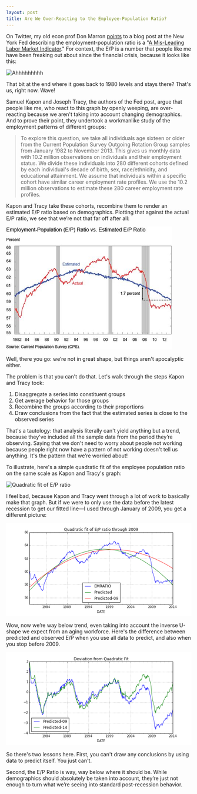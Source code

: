 ```yaml
---
layout: post
title: Are We Over-Reacting to the Employee-Population Ratio?
---
```


On Twitter, my old econ prof Don Marron [points][ogtweet] to a blog post
at the New York Fed describing the employment-population ratio is a "[A
Mis-Leading Labor Market Indicator][fedpost]." For context, the E/P is a
number that people like me have been freaking out about since the
financial crisis, because it looks like this:

![Ahhhhhhhhh][empopgraph]

That bit at the end where it goes back to 1980 levels and stays there?
That's us, right now. Wave!

Samuel Kapon and Joseph Tracy, the authors of the Fed post, argue that
people like me, who react to this graph by openly weeping, are
over-reacting because we aren't taking into account changing
demographics. And to prove their point, they undertook a workmanlike
study of the employment patterns of different groups:

> To explore this question, we take all individuals age sixteen or older
> from the Current Population Survey Outgoing Rotation Group samples
> from January 1982 to November 2013. This gives us monthly data with
> 10.2 million observations on individuals and their employment status.
> We divide these individuals into 280 different cohorts defined by each
> individual's decade of birth, sex, race/ethnicity, and educational
> attainment. We assume that individuals within a specific cohort have
> similar career employment rate profiles. We use the 10.2 million
> observations to estimate these 280 career employment rate profiles.

Kapon and Tracy take these cohorts, recombine them to render an
estimated E/P ratio based on demographics. Plotting that against the
actual E/P ratio, we see that we’re not that far off after all:

[![Kapon and Tracy's Estimated E/P][estep]][fedpost]

Well, there you go: we’re not in great shape, but things aren't
apocalyptic either.

The problem is that you can't do that. Let's walk through the steps
Kapon and Tracy took:

1.  Disaggregate a series into constituent groups
2.  Get average behavior for those groups
3.  Recombine the groups according to their proportions
4.  Draw conclusions from the fact that the estimated series is close to
    the observed series

That's a tautology: that analysis literally can't yield anything but a
trend, because they've included all the sample data from the period
they’re observing. Saying that we don't need to worry about people not
working because people right now have a pattern of not working doesn't
tell us anything. It's the pattern that we’re worried about!

To illustrate, here's a simple quadratic fit of the employee population
ratio on the same scale as Kapon and Tracy's graph:

![Quadratic fit of E/P
ratio][quadfit1]

I feel bad, because Kapon and Tracy went through a lot of work to
basically make that graph. But if we were to only use the data before
the latest recession to get our fitted line—I used through January of
2009, you get a different picture:

![Quadratic fit of E/P ratio through 2009][quadfit2]

Wow, now we’re way below trend, even taking into account the inverse
U-shape we expect from an aging workforce. Here's the difference between
predicted and observed E/P when you use all data to predict, and also
when you stop before 2009.

![Difference between predicted and actual E/P ratio using two fits][quadfit3]

So there's two lessons here. First, you can't draw any conclusions by
using data to predict itself. You just can't.

Second, the E/P Ratio is way, way below where it should be. While
demographics should absolutely be taken into account, they’re just not
enough to turn what we’re seeing into standard post-recession behavior.

[fedpost]: http://libertystreeteconomics.newyorkfed.org/2014/02/a-mis-leading-labor-market-indicator.html
[ogtweet]: https://twitter.com/dmarron/status/430391508739448833
[empopgraph]: http://research.stlouisfed.org/fredgraph.png?g=rSW "Ahhhhhhhhh"
[estep]: /img/estimated-empop.jpg "Kapon and Tracy's estimated E/P"
[quadfit1]: /img/quad-fit-emratio-kapontracy.png "Quadratic fit of E/P ratio"
[quadfit2]: /img/quad-fit-emratio-kapontracy2.png "Quadratic fit of E/P ratio through 2009"
[quadfit3]: /img/quad-fit-emratio-kapontracy3.png "Difference between predicted and actual E/P ratio using two fits"
